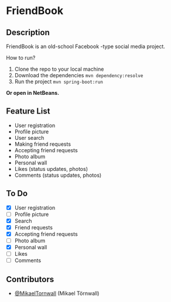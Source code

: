 # FriendBook

## Description

FriendBook is an old-school Facebook -type social media project.

How to run?

1. Clone the repo to your local machine
2. Download the dependencies `mvn dependency:resolve`
3. Run the project `mvn spring-boot:run`

**Or open in NetBeans.**

## Feature List
* User registration
* Profile picture
* User search
* Making friend requests
* Accepting friend requests
* Photo album
* Personal wall
* Likes (status updates, photos)
* Comments (status updates, photos)

## To Do

- [x] User registration <br>
- [ ] Profile picture <br>
- [x] Search <br>
- [x] Friend requests <br>
- [x] Accepting friend requests <br>
- [ ] Photo album <br>
- [x] Personal wall <br>
- [ ] Likes <br>
- [ ] Comments <br>

## Contributors
* [@MikaelTornwall](https://github.com/MikaelTornwall/) (Mikael Törnwall)
